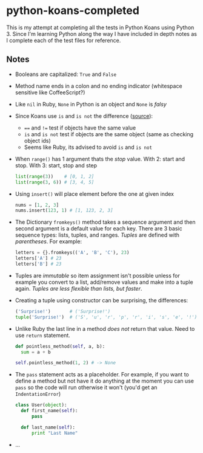 # python-koans-completed

This is my attempt at completing all the tests in Python Koans using Python 3. Since I'm learning Python along the way I have included 
in depth notes as I complete each of the test files for reference.

## Notes

* Booleans are capitalized: `True` and `False`
* Method name ends in a colon and no ending indicator (whitespace sensitive like CoffeeScript?)
* Like `nil` in Ruby, `None` in Python is an object and `None` is *falsy*
* Since Koans use `is` and `is not` the difference ([source](http://stackoverflow.com/a/4485254/941579)):
  * `==` and `!=` test if objects have the same value
  * `is` and `is not` test if objects are the same object (same as checking object ids)
  * Seems like Ruby, its advised to avoid `is` and `is not`
* When `range()` has 1 argument thats the *stop* value. With 2: start and stop. With 3: start, stop and step

  ```python
  list(range(3))    # [0, 1, 2]
  list(range(3, 6)) # [3, 4, 5]
  ```

* Using `insert()` will place element before the one at given index

  ```python
  nums = [1, 2, 3]
  nums.insert(123, 1) # [1, 123, 2, 3]
  ```

* The Dictionary `fromkeys()` method takes a sequence argument and then second argument is a default value for each key. There are 3 basic sequence types: lists, tuples, and ranges. *Tuples* are defined with *parentheses*. For example:

  ```python
  letters = {}.fromkeys(('A', 'B', 'C'), 23)
  letters['A'] # 23
  letters['B'] # 23
  ```

* Tuples are *immutable* so item assignment isn't possible unless for example you convert to a list, add/remove values and make into a tuple again. *Tuples are less flexible than lists, but faster*.
* Creating a tuple using constructor can be surprising, the differences:

  ```python
  ('Surprise!')       # ('Surprise!')
  tuple('Surprise!')  # ('S', 'u', 'r', 'p', 'r', 'i', 's', 'e', '!')
  ```

* Unlike Ruby the last line in a method *does not* return that value. Need to use `return` statement.

  ```python
  def pointless_method(self, a, b):
    sum = a + b

  self.pointless_method(1, 2) # -> None
  ```

* The `pass` statement acts as a placeholder. For example, if you want to define a method but not have it do anything at the moment you can use `pass` so the code will run otherwise it won't (you'd get an `IndentationError`)

  ```python
  class User(object):
    def first_name(self):
        pass

    def last_name(self):
        print "Last Name"
  ```

* ...
